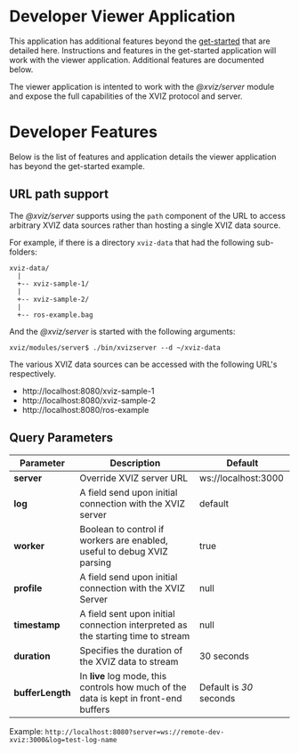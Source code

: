 # Developer Viewer Application

This application has additional features beyond the
[get-started](https://github.com/uber/streetscape.gl/tree/master/docs/get-started/starter-kit.md)
that are detailed here. Instructions and features in the get-started application will work with the
viewer application. Additional features are documented below.

The viewer application is intented to work with the _@xviz/server_ module and expose the full
capabilities of the XVIZ protocol and server.

# Developer Features

Below is the list of features and application details the viewer application has beyond the
get-started example.

## URL path support

The _@xviz/server_ supports using the `path` component of the URL to access arbitrary XVIZ data
sources rather than hosting a single XVIZ data source.

For example, if there is a directory `xviz-data` that had the following sub-folders:

```
xviz-data/
  |
  +-- xviz-sample-1/
  |
  +-- xviz-sample-2/
  |
  +-- ros-example.bag
```

And the _@xviz/server_ is started with the following arguments:

```
xviz/modules/server$ ./bin/xvizserver --d ~/xviz-data
```

The various XVIZ data sources can be accessed with the following URL's respectively.

 - http://localhost:8080/xviz-sample-1
 - http://localhost:8080/xviz-sample-2
 - http://localhost:8080/ros-example

## Query Parameters

| Parameter        | Description                                                                           | Default                 |
| ---------------- | ------------------------------------------------------------------------------------- | ----------------------- |
| **server**       | Override XVIZ server URL                                                              | ws://localhost:3000     |
| **log**          | A field send upon initial connection with the XVIZ server                             | default                 |
| **worker**       | Boolean to control if workers are enabled, useful to debug XVIZ parsing               | true                    |
| **profile**      | A field send upon initial connection with the XVIZ Server                             | null                    |
| **timestamp**    | A field sent upon initial connection interpreted as the starting time to stream       | null                    |
| **duration**     | Specifies the duration of the XVIZ data to stream                                     | 30 seconds              |
| **bufferLength** | In **live** log mode, this controls how much of the data is kept in front-end buffers | Default is _30_ seconds |

Example: `http://localhost:8080?server=ws://remote-dev-xviz:3000&log=test-log-name`
